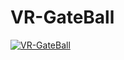 # VR-GateBall 
[![VR-GateBall](https://img.youtube.com/vi/ytOL2OUtFjM/0.jpg)](https://www.youtube.com/watch?v=ytOL2OUtFjM)
